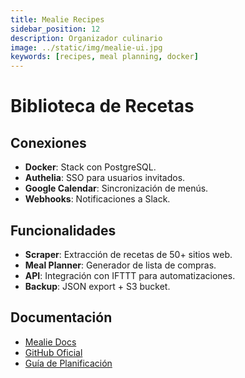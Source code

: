 ```yaml
---
title: Mealie Recipes
sidebar_position: 12
description: Organizador culinario
image: ../static/img/mealie-ui.jpg
keywords: [recipes, meal planning, docker]
---
```


# Biblioteca de Recetas

## Conexiones
- **Docker**: Stack con PostgreSQL.
- **Authelia**: SSO para usuarios invitados.
- **Google Calendar**: Sincronización de menús.
- **Webhooks**: Notificaciones a Slack.

## Funcionalidades
- **Scraper**: Extracción de recetas de 50+ sitios web.
- **Meal Planner**: Generador de lista de compras.
- **API**: Integración con IFTTT para automatizaciones.
- **Backup**: JSON export + S3 bucket.

## Documentación
- [Mealie Docs](https://docs.mealie.io/)
- [GitHub Oficial](https://github.com/mealie-recipes/mealie)
- [Guía de Planificación](docs/homelab/services/mealie-planning)
